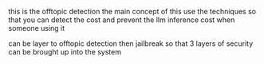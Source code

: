 this is the offtopic detection the main concept of this use the techniques so that you can detect the cost and prevent the llm inference cost when someone using it 

can be layer to offtopic detection then jailbreak so that 3 layers of security can be brought up into the system 